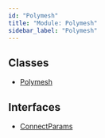 ```yaml
---
id: "Polymesh"
title: "Module: Polymesh"
sidebar_label: "Polymesh"
---
```


## Classes

- [Polymesh](../../../../classes/API/Client/Polymesh/Polymesh.md)

## Interfaces

- [ConnectParams](../../../../interfaces/API/Client/Polymesh/ConnectParams/ConnectParams.md)
